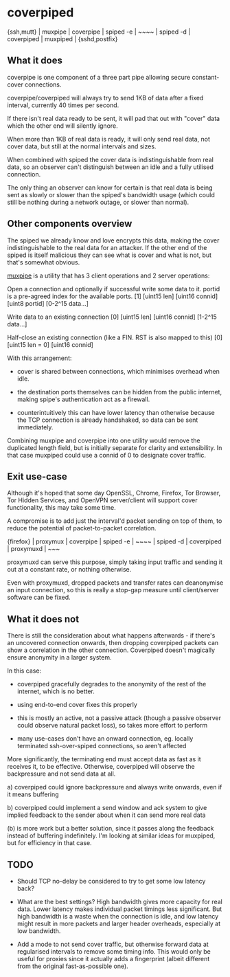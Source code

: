 coverpiped
==========

{ssh,mutt} | muxpipe | coverpipe | spiped -e | ~~~~ | spiped -d | coverpiped | muxpiped | {sshd,postfix}

What it does
------------

coverpipe is one component of a three part pipe allowing secure constant-cover
connections.

coverpipe/coverpiped will always try to send 1KB of data after a fixed
interval, currently 40 times per second.

If there isn't real data ready to be sent, it will pad that out with "cover"
data which the other end will silently ignore.

When more than 1KB of real data is ready, it will only send real data, not
cover data, but still at the normal intervals and sizes.

When combined with spiped the cover data is indistinguishable from real data,
so an observer can't distinguish between an idle and a fully utilised
connection.

The only thing an observer can know for certain is that real data is being sent
as slowly or slower than the spiped's bandwidth usage (which could still be
nothing during a network outage, or slower than normal).

Other components overview
-------------------------

The spiped we already know and love encrypts this data, making the cover
indistinguishable to the real data for an attacker. If the other end of the
spiped is itself malicious they can see what is cover and what is not, but
that's somewhat obvious.

[muxpipe](https://github.com/aliclark/muxpipedjs) is a utility that has 3
client operations and 2 server operations:

Open a connection and optionally if successful write some data to it. portid is
a pre-agreed index for the available ports.
[1] [uint15 len] [uint16 connid] [uint8 portid] [0-2^15 data...]

Write data to an existing connection
[0] [uint15 len] [uint16 connid] [1-2^15 data...]

Half-close an existing connection (like a FIN. RST is also mapped to this)
[0] [uint15 len = 0] [uint16 connid]

With this arrangement:

 - cover is shared between connections, which minimises overhead when idle.

 - the destination ports themselves can be hidden from the public internet,
   making spipe's authentication act as a firewall.

 - counterintuitively this can have lower latency than otherwise because the
   TCP connection is already handshaked, so data can be sent immediately.

Combining muxpipe and coverpipe into one utility would remove the duplicated
length field, but is initially separate for clarity and extensibility. In that
case muxpiped could use a connid of 0 to designate cover traffic.

Exit use-case
-------------

Although it's hoped that some day OpenSSL, Chrome, Firefox, Tor Browser, Tor
Hidden Services, and OpenVPN server/client will support cover functionality,
this may take some time.

A compromise is to add just the interval'd packet sending on top of them, to
reduce the potential of packet-to-packet correlation.

{firefox} | proxymux | coverpipe | spiped -e | ~~~~ | spiped -d | coverpiped | proxymuxd | ~~~

proxymuxd can serve this purpose, simply taking input traffic and sending it
out at a constant rate, or nothing otherwise.

Even with proxymuxd, dropped packets and transfer rates can deanonymise an
input connection, so this is really a stop-gap measure until client/server
software can be fixed.

What it does not
----------------

There is still the consideration about what happens afterwards - if there's an
uncovered connection onwards, then dropping coverpiped packets can show a
correlation in the other connection. Coverpiped doesn't magically ensure
anonymity in a larger system.

In this case:

 - coverpiped gracefully degrades to the anonymity of the rest of the internet,
   which is no better.

 - using end-to-end cover fixes this properly

 - this is mostly an active, not a passive attack (though a passive observer
   could observe natural packet loss), so takes more effort to perform

 - many use-cases don't have an onward connection, eg. locally terminated
   ssh-over-spiped connections, so aren't affected

More significantly, the terminating end must accept data as fast as it receives
it, to be effective. Otherwise, coverpiped will observe the backpressure and
not send data at all.

a) coverpiped could ignore backpressure and always write onwards, even if it
means buffering

b) coverpiped could implement a send window and ack system to give implied
feedback to the sender about when it can send more real data

(b) is more work but a better solution, since it passes along the feedback
instead of buffering indefinitely. I'm looking at similar ideas for muxpiped,
but for efficiency in that case.

TODO
----

 - Should TCP no-delay be considered to try to get some low latency back?

 - What are the best settings? High bandwidth gives more capacity for real
   data. Lower latency makes individual packet timings less significant. But
   high bandwidth is a waste when the connection is idle, and low latency might
   result in more packets and larger header overheads, especially at low
   bandwidth.

 - Add a mode to not send cover traffic, but otherwise forward data at
   regularised intervals to remove some timing info. This would only be useful
   for proxies since it actually adds a fingerprint (albeit different from the
   original fast-as-possible one).

